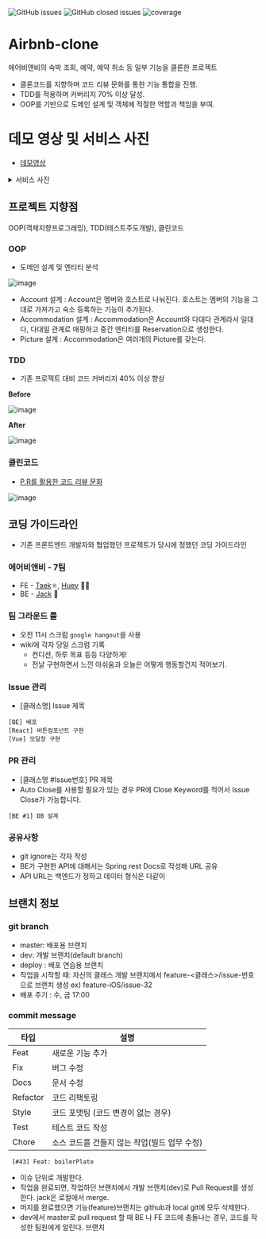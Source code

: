 ![GitHub issues](https://img.shields.io/github/issues/guswns1659/Airbnb-clone) ![GitHub closed issues](https://img.shields.io/github/issues-closed/guswns1659/Airbnb-clone) ![coverage](https://img.shields.io/badge/coverage-89%25-brightgreen)

# Airbnb-clone 

에어비앤비의 숙박 조회, 예약, 예약 취소 등 일부 기능을 클론한 프로젝트 
- 클론코드를 지향하며 코드 리뷰 문화를 통한 기능 통합을 진행.
- TDD를 적용하며 커버리지 70% 이상 달성. 
- OOP를 기반으로 도메인 설계 및 객체에 적절한 역할과 책임을 부여. 

# 데모 영상 및 서비스 사진 

- [데모영상](https://youtu.be/iLq8LginsKU)

<details markdown="1">
<summary>서비스 사진</summary>

- 메인 화면
<img src="https://user-images.githubusercontent.com/55608425/92931726-daac4100-f47e-11ea-81de-5f7e7b483ee2.png" width=400>

- 검색 결과 화면
<img src="https://user-images.githubusercontent.com/55608425/92931717-d849e700-f47e-11ea-8940-6f71ad78bc69.png" width=400> 

- 예약 화면
<img src="https://user-images.githubusercontent.com/55608425/92931732-dd0e9b00-f47e-11ea-9933-b81a5dbd9b7d.png" width=400>

- 예약 내역 화면
<img src="https://user-images.githubusercontent.com/55608425/92931729-dc760480-f47e-11ea-8472-7ee3e972922b.png" width=400>

</details>

## 프로젝트 지향점 

OOP(객체지향프로그래밍), TDD(테스트주도개발), 클린코드 

### OOP 

- 도메인 설계 및 엔티티 분석 

![image](https://user-images.githubusercontent.com/55608425/91532838-dc87e780-e949-11ea-9abb-1daf93b34ced.png)

- Account 설계 : Account은 멤버와 호스트로 나눠진다. 호스트는 멤버의 기능을 그대로 가져가고 숙소 등록하는 기능이 추가된다. 
- Accommodation 설계 : Accommodation은 Account와 다대다 관계라서 일대다, 다대일 관계로 매핑하고 중간 엔티티를 Reservation으로 생성한다. 
- Picture 설계 : Accommodation은 여러개의 Picture를 갖는다.


### TDD

- 기존 프로젝트 대비 코드 커버리지 40% 이상 향상

**Before**

![image](https://user-images.githubusercontent.com/55608425/92323985-3e49ff00-f078-11ea-97ff-f278bda2779a.png)

**After**

![image](https://user-images.githubusercontent.com/55608425/92382290-53da2a00-f147-11ea-8746-edd08f4a18a7.png)

### 클린코드

- [P.R를 활용한 코드 리뷰 문화](https://github.com/guswns1659/Airbnb-clone/pull/13)

![image](https://user-images.githubusercontent.com/55608425/92382629-de228e00-f147-11ea-8647-1f699adce831.png)


## 코딩 가이드라인 

- 기존 프론트엔드 개발자와 협업했던 프로젝트가 당시에 정했던 코딩 가이드라인

### 에어비앤비 - 7팀
- FE - [Taek](https://github.com/seungdeng17)⚛️, [Huey](https://github.com/hu2y) 🏄‍♂️
- BE - [Jack](https://github.com/guswns1659) :elephant:

### 팀 그라운드 룰
- 오전 11시 스크럼 `google hangout`을 사용 
- wiki에 각자 당일 스크럼 기록
    - 컨디션, 하루 목표 등등 다양하게!
    - 전날 구현하면서 느낀 아쉬움과 오늘은 어떻게 행동할건지 적어보기. 

### Issue 관리
- [클래스명] Issue 제목
```
[BE] 배포
[React] 버튼컴포넌트 구현
[Vue] 모달창 구현
```

### PR 관리
- [클래스명 #Issue번호] PR 제목
- Auto Close를 사용할 필요가 있는 경우 PR에 Close Keyword를 적어서 Issue Close가 가능합니다.

```
[BE #1] DB 설계
```


### 공유사항
 - git ignore는 각자 작성
 - BE가 구현한 API에 대해서는 Spring rest Docs로 작성해 URL 공유
 - API URL는 백엔드가 정하고 데이터 형식은 다같이


## 브랜치 정보

### git branch
- master: 배포용 브랜치
- dev: 개발 브랜치(default branch)
- deploy : 배포 연습용 브랜치
- 작업을 시작할 때: 자신의 클래스 개발 브랜치에서 feature-<클래스>/issue-번호 으로 브랜치 생성
    ex) feature-iOS/issue-32
- 배포 주기 : 수, 금 17:00

### commit message
| 타입 | 설명 |
|--|--|
|Feat|새로운 기능 추가|
|Fix|버그 수정|
|Docs|문서 수정|
|Refactor|코드 리팩토링|
|Style|코드 포맷팅 (코드 변경이 없는 경우)|
|Test|테스트 코드 작성|
|Chore|소스 코드를 건들지 않는 작업(빌드 업무 수정)|

```
 [#43] Feat: boilerPlate
```
 - 이슈 단위로 개발한다.
 - 작업을 완료되면, 작업하던 브랜치에서 개발 브랜치(dev)로 Pull Request를 생성한다. jack은 로컬에서 merge.
 - 머지를 완료했으면 기능(feature)브랜치는 github과 local git에 모두 삭제한다. 
 - dev에서 master로 pull request 할 때 BE 나 FE 코드에 충돌나는 경우, 코드를 작성한 팀원에게 알린다.
브랜치 
